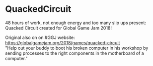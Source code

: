 # QuackedCircuit

48 hours of work, not enough energy and too many slip ups present: Quacked Circuit created for Global Game Jam 2018!

Original also on on #GGJ website: https://globalgamejam.org/2018/games/quacked-circuit <br>
"Help out your buddy to boot his broken computer in his workshop by sending processes to the right components in the motherboard of a computer."
